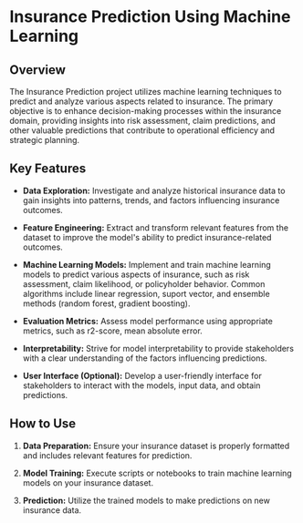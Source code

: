 # Insurance Prediction Using Machine Learning

## Overview

The Insurance Prediction project utilizes machine learning techniques to predict and analyze various aspects related to insurance. The primary objective is to enhance decision-making processes within the insurance domain, providing insights into risk assessment, claim predictions, and other valuable predictions that contribute to operational efficiency and strategic planning.

## Key Features

- **Data Exploration:** Investigate and analyze historical insurance data to gain insights into patterns, trends, and factors influencing insurance outcomes.

- **Feature Engineering:** Extract and transform relevant features from the dataset to improve the model's ability to predict insurance-related outcomes.

- **Machine Learning Models:** Implement and train machine learning models to predict various aspects of insurance, such as risk assessment, claim likelihood, or policyholder behavior. Common algorithms include linear regression, suport vector, and ensemble methods (random forest, gradient boosting).

- **Evaluation Metrics:** Assess model performance using appropriate metrics, such as r2-score, mean absolute error.

- **Interpretability:** Strive for model interpretability to provide stakeholders with a clear understanding of the factors influencing predictions.

- **User Interface (Optional):** Develop a user-friendly interface for stakeholders to interact with the models, input data, and obtain predictions.

## How to Use

1. **Data Preparation:** Ensure your insurance dataset is properly formatted and includes relevant features for prediction.

2. **Model Training:** Execute scripts or notebooks to train machine learning models on your insurance dataset.

3. **Prediction:** Utilize the trained models to make predictions on new insurance data.
